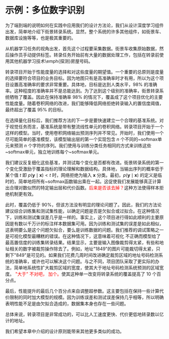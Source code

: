 

# 示例：多位数字识别

为了端到端的说明如何在实践中应用我们的设计方法论，我们从设计深度学习组件出发，简单地介绍下街景转录系统。显然，整个系统的许多其他组件，如街景车、数据库设施等等，也是极其重要的。


从机器学习任务的视角出发，首先这个过程要采集数据。街景车收集原始数据，然后操作员手动提供标签。转录任务开始前有大量的数据处理工作，包括在转录前使用其他机器学习技术\emph{探测}房屋号码。


转录项目开始于性能度量的选择和对这些度量的期望值。一个重要的总原则是度量的选择要符合项目的业务目标。因为地图只有是高准确率时才有用，所以为这个项目设置高准确率的要求非常重要。具体地，目标是达到人类水平，$98\%$ 的准确率。这种程度的准确率并不是总能达到。为了达到这个级别的准确率，街景转录系统牺牲了覆盖。因此在保持准确率 $98\%$ 的情况下，覆盖成了这个项目优化的主要性能度量。随着卷积网络的改进，我们能够降低网络拒绝转录输入的置信度阈值，最终超出了覆盖 $95\%$ 的目标。


在选择量化目标后，我们推荐方法的下一步是要快速建立一个合理的基准系统。对于视觉任务而言，基准系统是带有整流线性单元的卷积网络。转录项目开始于一个这样的模型。当时，使用卷积网络输出预测序列并不常见。开始时，我们使用一个尽可能简单的基准模型，该模型输出层的第一个实现包含 $n$ 个不同的~softmax单元来预测 $n$ 个字符的序列。我们使用与训练分类任务相同的方式来训练这些~softmax单元，独立地训练每个~softmax单元。


我们建议反复细化这些基准，并测试每个变化是否都有改进。街景转录系统的第一个变化受激励于覆盖指标的理论理解和数据结构。具体地，当输出序列的概率低于某个值 $t$ 即 $p(\boldsymbol y\mid\boldsymbol x) < t$ 时，网络拒绝为输入 $\boldsymbol x$ 分类。最初，$p(\boldsymbol y\mid\boldsymbol x)$ 的定义是临时的，简单地将所有~softmax函数输出乘在一起。这促使我们发展能够真正计算出合理对数似然的特定输出层和代价函数。<span style="color:red;">后来是否该去掉？</span>这种方法使得样本拒绝机制更有效。


此时，覆盖仍低于 $90\%$，但该方法没有明显的理论问题了。因此，我们的方法论建议综合训练集和测试集性能，以确定问题是否是欠拟合或过拟合。在这种情况下，训练和测试集误差几乎是一样的。事实上，这个项目进行得如此顺利的主要原因是有数以千万计的标注样本数据集可用。因为训练和测试集的误差是如此相似，这表明要么是这个问题欠拟合，要么是训练数据的问题。我们推荐的调试策略之一是可视化模型最糟糕的错误。在这种情况下，这意味着可视化 不正确而模型给了最高置信度的训练集转录结果。结果显示，主要是输入图像裁剪得太紧，有些和地址相关的数字被裁剪操作除去了。例如，地址"1849"的图片可能裁切得太紧，只剩下"849"是可见的。如果我们花费几周时间改进确定裁剪区域的地址号码检测系统的准确率，或许也可以解决这个问题。与之不同，项目团队采取了更实际的办法，简单地系统性扩大裁剪区域的宽度，使其大于地址号码检测系统预测的区域宽度。<span style="color:red;"> "大于" 不对吧， 加个。</span>使其这种单一改变将转录系统的覆盖提高了 $10$ 个百分点。


最后，性能提升的最后几个百分点来自调整超参数。这主要包括在保持一些计算代价限制的同时加大模型的规模。因为训练误差和测试误差保持几乎相等，所以明确表明性能不足是由欠拟合造成的，数据集本身也存在一些问题。


总体来说，转录项目是非常成功的，可以比人工速度更快、代价更低地转录数以亿计的地址。

我们希望本章中介绍的设计原则能带来其他更多类似的成功。
